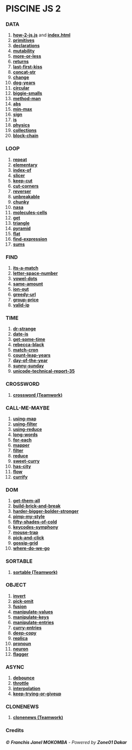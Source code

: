 # PISCINE JS 2
### DATA
1. **[how-2-js.js](./how-2-js.js)** and **[index.html](./index.html)**
2. **[primitives](./primitives.js)**
3. **[declarations](./declarations.js)**
4. **[mutability](./mutability.js)**
5. **[more-or-less](./more-or-less.js)**
6. **[returns](./returns.js)**
7. **[last-first-kiss](./last-first-kiss.js)**
8. **[concat-str](./concat-str.js)**
9. **[change](./change.js)**
10. **[dog-years](./dog-years.js)**
11. **[circular](./circular.js)**
12. **[biggie-smalls](./biggie-smalls.js)**
13. **[method-man](./method-man.js)**
14. **[abs](./abs.js)**
15. **[min-max](./min-max.js)**
16. **[sign](./sign.js)**
17. **[is](./is.js)**
18. **[physics](./physics.js)**
19. **[collections](./collections.js)**
20. **[block-chain](./block-chain.js)**

### LOOP
1. **[repeat](./repeat.js)**
2. **[elementary](./elementary.js)**
3. **[index-of](./index-of.js)**
4. **[slicer](./slicer.js)**
5. **[keep-cut](./keep-cut.js)**
6. **[cut-corners](./cut-corners.js)**
7. **[reverser](./reverser.js)**
8. **[unbreakable](./unbreakable.js)**
9. **[chunky](./chunky.js)**
10. **[nasa](./nasa.js)**
11. **[molecules-cells](./molecules-cells.js)**
12. **[get](./get.js)**
13. **[triangle](./triangle.js)**
14. **[pyramid](./pyramid.js)**
15. **[flat](./flat.js)**
16. **[find-expression](./find-expression.js)**
17. **[sums](./sums.js)**

### FIND
1. **[its-a-match](./its-a-match.js)**
2. **[letter-space-number](./letter-space-number.js)**
3. **[vowel-dots](./vowel-dots.js)**
4. **[same-amount](./same-amount.js)**
5. **[ion-out](./ion-out.js)**
6. **[greedy-url](./greedy-url.js)**
7. **[group-price](./group-price.js)**
8. **[valid-ip](./valid-ip.js)**

### TIME
1. **[dr-strange](./dr-strange.js)**
2. **[date-is](./date-is.js)**
3. **[get-some-time](./get-some-time.js)**
4. **[rebecca-black](./rebecca-black.js)**
5. **[match-cron](./match-cron.js)**
6. **[count-leap-years](./count-leap-years.js)**
7. **[day-of-the-year](./day-of-the-year.js)**
8. **[sunny-sunday](./sunny-sunday.js)**
9. **[unicode-technical-report-35](./unicode-technical-report-35.js)**

### CROSSWORD
1. **[crossword (Teamwork)](https://learn.zone01dakar.sn/git/npouille/crossword)**

### CALL-ME-MAYBE
1. **[using-map](./using-map.js)**
2. **[using-filter](./using-filter.js)**
3. **[using-reduce](./using-reduce.js)**
4. **[long-words](./long-words.js)**
5. **[for-each](./for-each.js)**
6. **[mapper](./mapper.js)**
7. **[filter](./filter.js)**
8. **[reduce](./reduce.js)**
9. **[sweet-curry](./sweet-curry.js)**
10. **[has-city](./has-city.js)**
11. **[flow](./flow.js)**
12. **[currify](./currify.js)**

### DOM
1. **[get-them-all](./get-them-all.js)**
2. **[build-brick-and-break](./build-brick-and-break.js)**
3. **[harder-bigger-bolder-stronger](./harder-bigger-bolder-stronger.js)**
4. **[pimp-my-style](./pimp-my-style.js)**
5. **[fifty-shades-of-cold](./fifty-shades-of-cold.js)**
6. **[keycodes-symphony](./keycodes-symphony.js)**
7. **[mouse-trap](./mouse-trap.js)**
8. **[pick-and-click](./pick-and-click.js)**
9. **[gossip-grid](./gossip-grid.js)**
10. **[where-do-we-go](./where-do-we-go.js)**

### SORTABLE
1. **[sortable (Teamwork)](https://learn.zone01dakar.sn/git/fmokomba/sortable)**

### OBJECT
1. **[invert](./invert.js)**
2. **[pick-omit](./pick-omit.js)**
3. **[fusion](./fusion.js)**
4. **[manipulate-values](./manipulate-values.js)**
5. **[manipulate-keys](./manipulate-keys.js)**
6. **[manipulate-entries](./manipulate-entries.js)**
7. **[curry-entries](./curry-entries.js)**
8. **[deep-copy](./deep-copy.js)**
9. **[replica](./replica.js)**
10. **[pronoun](./pronoun.js)**
11. **[neuron](./neuron.js)**
12. **[flagger](./flagger.js)**

### ASYNC
1. **[debounce](./debounce.js)**
2. **[throttle](./throttle.js)**
3. **[interpolation](./interpolation.js)**
4. **[keep-trying-or-giveup](./keep-trying-or-giveup.js)**

### CLONENEWS
1. **[clonenews (Teamwork)](https://learn.zone01dakar.sn/git/...)**
### Credits
###### &copy; ***Franchis Janel MOKOMBA*** - Powered by ***Zone01 Dakar***